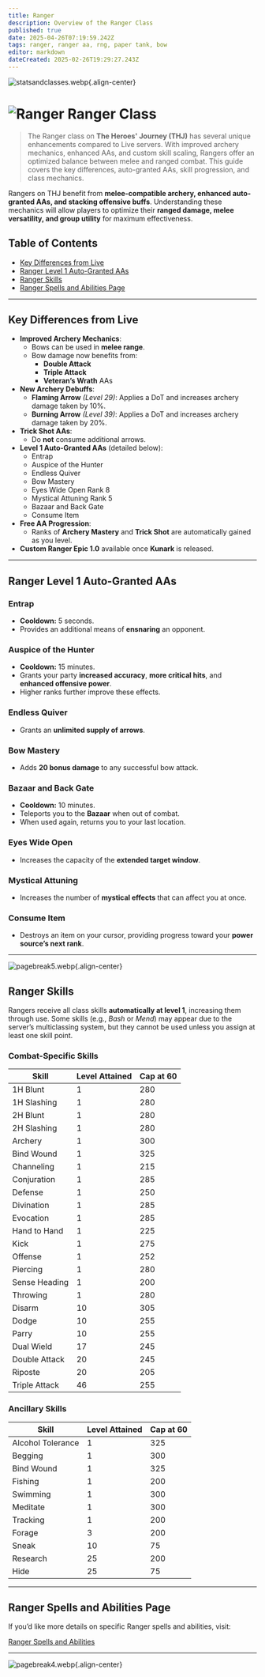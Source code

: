 ```yaml
---
title: Ranger
description: Overview of the Ranger Class
published: true
date: 2025-04-26T07:19:59.242Z
tags: ranger, ranger aa, rng, paper tank, bow
editor: markdown
dateCreated: 2025-02-26T19:29:27.243Z
---
```


![statsandclasses.webp](/classes-and-abilities/statsandclasses.webp){.align-center}

# ![Ranger](/ranger.gif) Ranger Class 

> The Ranger class on **The Heroes' Journey (THJ)** has several unique enhancements compared to Live servers. With improved archery mechanics, enhanced AAs, and custom skill scaling, Rangers offer an optimized balance between melee and ranged combat. This guide covers the key differences, auto-granted AAs, skill progression, and class mechanics.

Rangers on THJ benefit from **melee-compatible archery, enhanced auto-granted AAs, and stacking offensive buffs**. Understanding these mechanics will allow players to optimize their **ranged damage, melee versatility, and group utility** for maximum effectiveness.

## Table of Contents

- [Key Differences from Live](#key-differences-from-live)
- [Ranger Level 1 Auto-Granted AAs](#ranger-level-1-auto-granted-aas)
- [Ranger Skills](#ranger-skills)
- [Ranger Spells and Abilities Page](#ranger-spells-and-abilities-page)

---

## Key Differences from Live

- **Improved Archery Mechanics**:
  - Bows can be used in **melee range**.  
  - Bow damage now benefits from:
    - **Double Attack**  
    - **Triple Attack**  
    - **Veteran’s Wrath** AAs
- **New Archery Debuffs**:
  - **Flaming Arrow** *(Level 29)*: Applies a DoT and increases archery damage taken by 10%.  
  - **Burning Arrow** *(Level 39)*: Applies a DoT and increases archery damage taken by 20%.
- **Trick Shot AAs**:
  - Do **not** consume additional arrows.
- **Level 1 Auto-Granted AAs** (detailed below):
  - Entrap  
  - Auspice of the Hunter  
  - Endless Quiver  
  - Bow Mastery  
  - Eyes Wide Open Rank 8  
  - Mystical Attuning Rank 5  
  - Bazaar and Back Gate  
  - Consume Item
- **Free AA Progression**:
  - Ranks of **Archery Mastery** and **Trick Shot** are automatically gained as you level.
- **Custom Ranger Epic 1.0** available once **Kunark** is released.

---

## Ranger Level 1 Auto-Granted AAs

### Entrap

- **Cooldown:** 5 seconds.  
- Provides an additional means of **ensnaring** an opponent.

### Auspice of the Hunter

- **Cooldown:** 15 minutes.  
- Grants your party **increased accuracy**, **more critical hits**, and **enhanced offensive power**.  
- Higher ranks further improve these effects.

### Endless Quiver

- Grants an **unlimited supply of arrows**.

### Bow Mastery

- Adds **20 bonus damage** to any successful bow attack.

### Bazaar and Back Gate

- **Cooldown:** 10 minutes.  
- Teleports you to the **Bazaar** when out of combat.  
- When used again, returns you to your last location.

### Eyes Wide Open

- Increases the capacity of the **extended target window**.

### Mystical Attuning

- Increases the number of **mystical effects** that can affect you at once.

### Consume Item

- Destroys an item on your cursor, providing progress toward your **power source’s next rank**.

---

![pagebreak5.webp](/pagebreak5.webp){.align-center}

## Ranger Skills

Rangers receive all class skills **automatically at level 1**, increasing them through use. Some skills (e.g., *Bash* or *Mend*) may appear due to the server’s multiclassing system, but they cannot be used unless you assign at least one skill point.

### Combat-Specific Skills

| Skill        | Level Attained | Cap at 60 |
|--------------|----------------|-----------|
| 1H Blunt     | 1              | 280       |
| 1H Slashing  | 1              | 280       |
| 2H Blunt     | 1              | 280       |
| 2H Slashing  | 1              | 280       |
| Archery      | 1              | 300       |
| Bind Wound   | 1              | 325       |
| Channeling   | 1              | 215       |
| Conjuration  | 1              | 285       |
| Defense      | 1              | 250       |
| Divination   | 1              | 285       |
| Evocation    | 1              | 285       |
| Hand to Hand | 1              | 225       |
| Kick         | 1              | 275       |
| Offense      | 1              | 252       |
| Piercing     | 1              | 280       |
| Sense Heading| 1              | 200       |
| Throwing     | 1              | 280       |
| Disarm       | 10             | 305       |
| Dodge        | 10             | 255       |
| Parry        | 10             | 255       |
| Dual Wield   | 17             | 245       |
| Double Attack| 20             | 245       |
| Riposte      | 20             | 205       |
| Triple Attack| 46             | 255       |

### Ancillary Skills

| Skill            | Level Attained | Cap at 60 |
|------------------|----------------|-----------|
| Alcohol Tolerance| 1              | 325       |
| Begging          | 1              | 300       |
| Bind Wound       | 1              | 325       |
| Fishing          | 1              | 200       |
| Swimming         | 1              | 300       |
| Meditate         | 1              | 300       |
| Tracking         | 1              | 200       |
| Forage           | 3              | 200       |
| Sneak            | 10             | 75        |
| Research         | 25             | 200       |
| Hide             | 25             | 75        |

---



## Ranger Spells and Abilities Page

If you’d like more details on specific Ranger spells and abilities, visit:

[Ranger Spells and Abilities](/classes-and-abilities/spells-and-abilities/rng)

---

![pagebreak4.webp](/pagebreak4.webp){.align-center}
